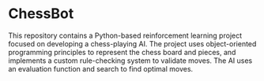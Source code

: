 # ChessBot
This repository contains a Python-based reinforcement learning project focused on developing a chess-playing AI. The project uses object-oriented programming principles to represent the chess board and pieces, and implements a custom rule-checking system to validate moves. The AI uses an evaluation function and search to find optimal moves.
